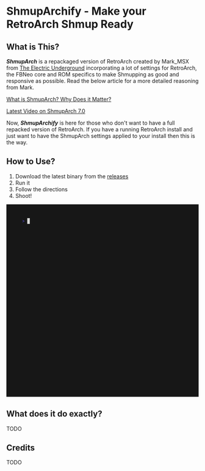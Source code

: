 # ShmupArchify - Make your RetroArch Shmup Ready

## What is This?

***ShmupArch*** is a repackaged version of RetroArch created by Mark_MSX from [The Electric Underground](https://www.youtube.com/@TheElectricUnderground) incorporating a lot of settings for RetroArch, the FBNeo core and ROM specifics to make Shmupping as good and responsive as possible. Read the below article for a more detailed reasoning from Mark.

[What is ShmupArch? Why Does it Matter?](https://www.patreon.com/posts/article-what-is-57566721?l=fr)

[Latest Video on ShmupArch 7.0](https://www.youtube.com/watch?v=Sec3r6RKAPg&feature=youtu.be)


Now, ***ShmupArchify*** is here for those who don't want to have a full repacked version of RetroArch. If you have a running RetroArch install and just want to have the ShmupArch settings applied to your install then this is the way.


## How to Use?

1) Download the latest binary from the [releases](https://github.com/zmnpl/shmuparchify/releases)
2) Run it
3) Follow the directions
4) Shoot!

![demo](demo/demo.gif)


## What does it do exactly?

TODO

## Credits

TODO